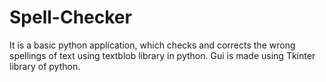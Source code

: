 # Spell-Checker
It is a basic python application, which checks and corrects the wrong spellings of text using textblob library in python.
Gui is made using Tkinter library of python.

